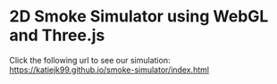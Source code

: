 # 2D Smoke Simulator using WebGL and Three.js

Click the following url to see our simulation: https://katiejk99.github.io/smoke-simulator/index.html


